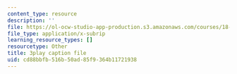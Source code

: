 ```yaml
---
content_type: resource
description: ''
file: https://ol-ocw-studio-app-production.s3.amazonaws.com/courses/18-06sc-linear-algebra-fall-2011/cd88bbfb516b50ad85f9364b11721938_-eA2D_rIcNA.vtt
file_type: application/x-subrip
learning_resource_types: []
resourcetype: Other
title: 3play caption file
uid: cd88bbfb-516b-50ad-85f9-364b11721938
---
```

